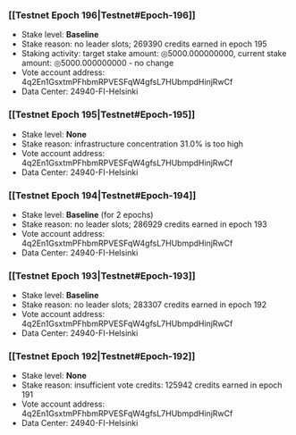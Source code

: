 ### [[Testnet Epoch 196|Testnet#Epoch-196]]
* Stake level: **Baseline**
* Stake reason: no leader slots; 269390 credits earned in epoch 195
* Staking activity: target stake amount: ◎5000.000000000, current stake amount: ◎5000.000000000 - no change
* Vote account address: 4q2En1GsxtmPFhbmRPVESFqW4gfsL7HUbmpdHinjRwCf
* Data Center: 24940-FI-Helsinki
### [[Testnet Epoch 195|Testnet#Epoch-195]]
* Stake level: **None**
* Stake reason: infrastructure concentration 31.0% is too high
* Vote account address: 4q2En1GsxtmPFhbmRPVESFqW4gfsL7HUbmpdHinjRwCf
* Data Center: 24940-FI-Helsinki
### [[Testnet Epoch 194|Testnet#Epoch-194]]
* Stake level: **Baseline** (for 2 epochs)
* Stake reason: no leader slots; 286929 credits earned in epoch 193
* Vote account address: 4q2En1GsxtmPFhbmRPVESFqW4gfsL7HUbmpdHinjRwCf
* Data Center: 24940-FI-Helsinki
### [[Testnet Epoch 193|Testnet#Epoch-193]]
* Stake level: **Baseline**
* Stake reason: no leader slots; 283307 credits earned in epoch 192
* Vote account address: 4q2En1GsxtmPFhbmRPVESFqW4gfsL7HUbmpdHinjRwCf
* Data Center: 24940-FI-Helsinki
### [[Testnet Epoch 192|Testnet#Epoch-192]]
* Stake level: **None**
* Stake reason: insufficient vote credits: 125942 credits earned in epoch 191
* Vote account address: 4q2En1GsxtmPFhbmRPVESFqW4gfsL7HUbmpdHinjRwCf
* Data Center: 24940-FI-Helsinki